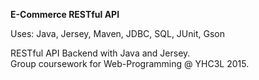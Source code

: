 **E-Commerce RESTful API** 

Uses: Java, Jersey, Maven, JDBC, SQL, JUnit, Gson

RESTful API Backend with Java and Jersey.   
Group coursework for Web-Programming @ YHC3L 2015.
